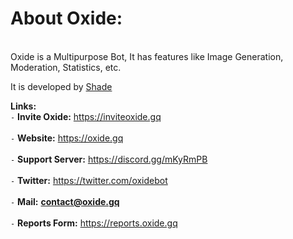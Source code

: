 
# __**About Oxide:**__
<br>
Oxide is a Multipurpose Bot, It has features like Image Generation, Moderation, Statistics, etc.
</br>

It is developed by [Shade](https://github.com/Soham-Suvarna)

**Links:**
<br>
`-` __Invite Oxide:__          https://inviteoxide.gq
</br>
<br>
`-` __Website:__               https://oxide.gq
</br>
<br>
`-` __Support Server:__        https://discord.gg/mKyRmPB
</br>
<br>
`-` __Twitter:__               https://twitter.com/oxidebot
</br>
<br>
`-` __Mail:__                **contact@oxide.gq**
</br>
<br>
`-` __Reports Form:__          https://reports.oxide.gq
</br>
